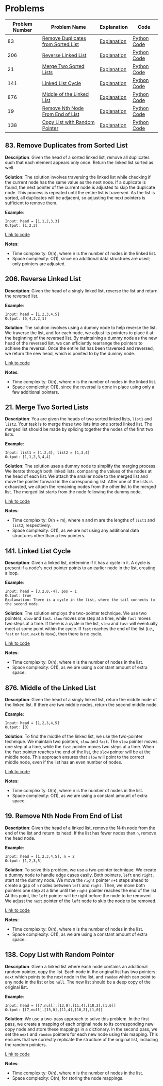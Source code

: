 # Problems

| Problem Number | Problem Name                                        | Explanation                                        | Code                                              |
|----------------|-----------------------------------------------------|----------------------------------------------------|---------------------------------------------------|
| 83             | [Remove Duplicates from Sorted List](#83-remove-duplicates-from-sorted-list) | [Explanation](#83-remove-duplicates-from-sorted-list) | [Python Code](./083_remove_duplicates_from_sorted_list.py) |
| 206            | [Reverse Linked List](#206-reverse-linked-list)     | [Explanation](#206-reverse-linked-list)            | [Python Code](./206_reverse_linked_list.py)       |
| 21             | [Merge Two Sorted Lists](#21-merge-two-sorted-lists)| [Explanation](#21-merge-two-sorted-lists)         | [Python Code](./021_merge_two_sorted_lists.py)     |
| 141            | [Linked List Cycle](#141-linked-list-cycle)| [Explanation](#141-linked-list-cycle)            | [Python Code](./141_linked_list_cycle.py)        |
| 876            | [Middle of the Linked List](#876-middle-of-the-linked-list) | [Explanation](#876-middle-of-the-linked-list)   | [Python Code](./876_middle_linked_list.py)  |
| 19             | [Remove Nth Node From End of List](#19-remove-nth-node-from-end-of-list) | [Explanation](#19-remove-nth-node-from-end-of-list) | [Python Code](./019_remove_nth_node_end.py)     |
| 138            | [Copy List with Random Pointer](#138-copy-list-with-random-pointer) | [Explanation](#138-copy-list-with-random-pointer) | [Python Code](./138_copy_list_random_pointer.py) |


## 83. Remove Duplicates from Sorted List

**Description**:
Given the head of a sorted linked list, remove all duplicates such that each element appears only once. Return the linked list sorted as well.

**Solution**:
The solution involves traversing the linked list while checking if the current node has the same value as the next node. If a duplicate is found, the next pointer of the current node is adjusted to skip the duplicate node. This process is repeated until the entire list is traversed. As the list is sorted, all duplicates will be adjacent, so adjusting the next pointers is sufficient to remove them.

**Example**:
```plaintext
Input: head = [1,1,2,3,3]
Output: [1,2,3]
```

[Link to code](./083_remove_duplicates_from_sorted_list.py)

**Notes**:
- Time complexity: O(n), where n is the number of nodes in the linked list.
- Space complexity: O(1), since no additional data structures are used; only pointers are adjusted.

## 206. Reverse Linked List

**Description**:
Given the head of a singly linked list, reverse the list and return the reversed list.

**Example**:
```plaintext
Input: head = [1,2,3,4,5]
Output: [5,4,3,2,1]
```

**Solution**:
The solution involves using a dummy node to help reverse the list. We traverse the list, and for each node, we adjust its pointers to place it at the beginning of the reversed list. By maintaining a dummy node as the new head of the reversed list, we can efficiently rearrange the pointers to achieve the reversal. Once the entire list has been traversed and reversed, we return the new head, which is pointed to by the dummy node.

[Link to code](./206_reverse_linked_list.py)

**Notes**:
- Time complexity: O(n), where n is the number of nodes in the linked list.
- Space complexity: O(1), since the reversal is done in place using only a few additional pointers.

## 21. Merge Two Sorted Lists

**Description**:
You are given the heads of two sorted linked lists, `list1` and `list2`. Your task is to merge these two lists into one sorted linked list. The merged list should be made by splicing together the nodes of the first two lists.

**Example**:
```plaintext
Input: list1 = [1,2,4], list2 = [1,3,4]
Output: [1,1,2,3,4,4]
```

**Solution**:
The solution uses a dummy node to simplify the merging process. We iterate through both linked lists, comparing the values of the nodes at the head of each list. We attach the smaller node to the merged list and move the pointer forward in the corresponding list. After one of the lists is exhausted, we attach the remaining nodes from the other list to the merged list. The merged list starts from the node following the dummy node.

[Link to code](./021_merge_two_sorted_lists.py)

**Notes**:
- Time complexity: O(n + m), where n and m are the lengths of `list1` and `list2`, respectively.
- Space complexity: O(1), as we are not using any additional data structures other than a few pointers.

## 141. Linked List Cycle

**Description**:
Given a linked list, determine if it has a cycle in it. A cycle is present if a node's next pointer points to an earlier node in the list, creating a loop.

**Example**:
```plaintext
Input: head = [3,2,0,-4], pos = 1
Output: true
Explanation: There is a cycle in the list, where the tail connects to the second node.
```

**Solution**:
The solution employs the two-pointer technique. We use two pointers, `slow` and `fast`. `slow` moves one step at a time, while `fast` moves two steps at a time. If there is a cycle in the list, `slow` and `fast` will eventually meet at some point within the cycle. If `fast` reaches the end of the list (i.e., `fast` or `fast.next` is `None`), then there is no cycle.

[Link to code](./141_linked_list_cycle.py)

**Notes**:
- Time complexity: O(n), where n is the number of nodes in the list.
- Space complexity: O(1), as we are using a constant amount of extra space.

## 876. Middle of the Linked List

**Description**:
Given the head of a singly linked list, return the middle node of the linked list. If there are two middle nodes, return the second middle node.

**Example**:
```plaintext
Input: head = [1,2,3,4,5]
Output: [3]
```

**Solution**:
To find the middle of the linked list, we use the two-pointer technique. We maintain two pointers, `slow` and `fast`. The `slow` pointer moves one step at a time, while the `fast` pointer moves two steps at a time. When the `fast` pointer reaches the end of the list, the `slow` pointer will be at the middle node. This approach ensures that `slow` will point to the correct middle node, even if the list has an even number of nodes.

[Link to code](./876_middle_linked_list.py)

**Notes**:
- Time complexity: O(n), where n is the number of nodes in the list.
- Space complexity: O(1), as we are using a constant amount of extra space.

## 19. Remove Nth Node From End of List

**Description**:
Given the head of a linked list, remove the N-th node from the end of the list and return its head. If the list has fewer nodes than `n`, remove the head node.

**Example**:
```plaintext
Input: head = [1,2,3,4,5], n = 2
Output: [1,2,3,5]
```

**Solution**:
To solve this problem, we use a two-pointer technique. We create a dummy node to handle edge cases easily. Both pointers, `left` and `right`, start at the dummy node. We move the `right` pointer `n+1` steps ahead to create a gap of `n` nodes between `left` and `right`. Then, we move both pointers one step at a time until the `right` pointer reaches the end of the list. At this point, the `left` pointer will be right before the node to be removed. We adjust the `next` pointer of the `left` node to skip the node to be removed.

[Link to code](./019_remove_nth_node_end.py)

**Notes**:
- Time complexity: O(n), where n is the number of nodes in the list.
- Space complexity: O(1), as we are using a constant amount of extra space.

## 138. Copy List with Random Pointer

**Description**:
Given a linked list where each node contains an additional random pointer, copy the list. Each node in the original list has two pointers: `next` which points to the next node in the list, and `random` which can point to any node in the list or be `null`. The new list should be a deep copy of the original list.

**Example**:
```plaintext
Input: head = [[7,null],[13,0],[11,4],[10,2],[1,0]]
Output: [[7,null],[13,0],[11,4],[10,2],[1,0]]
```

**Solution**:
We use a two-pass approach to solve this problem. In the first pass, we create a mapping of each original node to its corresponding new copy node and store these mappings in a dictionary. In the second pass, we set the `next` and `random` pointers for each new node using this mapping. This ensures that we correctly replicate the structure of the original list, including the random pointers.

[Link to code](./138_copy_list_random_pointer.py)

**Notes**:
- Time complexity: O(n), where n is the number of nodes in the list.
- Space complexity: O(n), for storing the node mappings.